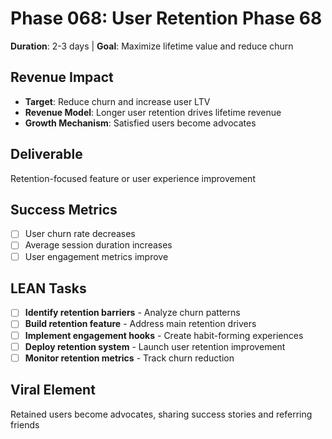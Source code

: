 # Phase 068: User Retention Phase 68
**Duration**: 2-3 days | **Goal**: Maximize lifetime value and reduce churn

## Revenue Impact
- **Target**: Reduce churn and increase user LTV
- **Revenue Model**: Longer user retention drives lifetime revenue
- **Growth Mechanism**: Satisfied users become advocates

## Deliverable
Retention-focused feature or user experience improvement

## Success Metrics
- [ ] User churn rate decreases
- [ ] Average session duration increases
- [ ] User engagement metrics improve

## LEAN Tasks
- [ ] **Identify retention barriers** - Analyze churn patterns
- [ ] **Build retention feature** - Address main retention drivers
- [ ] **Implement engagement hooks** - Create habit-forming experiences
- [ ] **Deploy retention system** - Launch user retention improvement
- [ ] **Monitor retention metrics** - Track churn reduction

## Viral Element
Retained users become advocates, sharing success stories and referring friends
